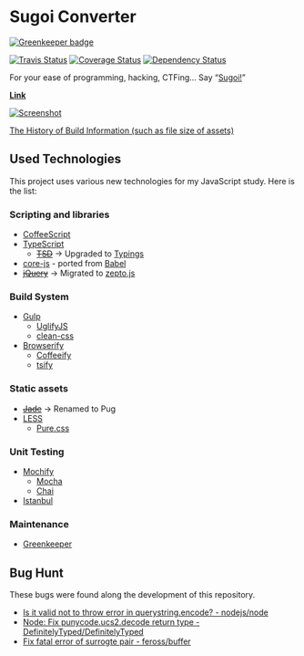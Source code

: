 # Sugoi Converter

[![Greenkeeper badge](https://badges.greenkeeper.io/hakatashi/sugoi-converter.svg)](https://greenkeeper.io/)

[travis-image]: https://travis-ci.org/hakatashi/sugoi-converter.svg?branch=master
[travis-url]: https://travis-ci.org/hakatashi/sugoi-converter
[coveralls-image]: https://coveralls.io/repos/hakatashi/sugoi-converter/badge.svg?branch=master&service=github
[coveralls-url]: https://coveralls.io/github/hakatashi/sugoi-converter?branch=master
[gemnasium-image]: https://gemnasium.com/badges/github.com/hakatashi/sugoi-converter.svg
[gemnasium-url]: https://gemnasium.com/github.com/hakatashi/sugoi-converter

[![Travis Status][travis-image]][travis-url]
[![Coverage Status][coveralls-image]][coveralls-url]
[![Dependency Status][gemnasium-image]][gemnasium-url]

[link]: https://hakatashi.github.io/sugoi-converter/
[build-history]: https://docs.google.com/spreadsheets/d/1pqdn8BEOKRdc3cx6eYxOdZr5LNwGGINAVg0anHLUBZQ/edit?usp=sharing

For your ease of programming, hacking, CTFing... Say “[Sugoi!](https://en.wiktionary.org/wiki/%E3%81%99%E3%81%94%E3%81%84)”

**[Link][link]**

[![Screenshot](assets/screenshot.png)][link]

[The History of Build Information (such as file size of assets)][build-history]

## Used Technologies

This project uses various new technologies for my JavaScript study. Here is the list:

### Scripting and libraries

* [CoffeeScript](http://coffeescript.org/)
* [TypeScript](http://www.typescriptlang.org/)
    - ~~[TSD](http://definitelytyped.org/tsd/)~~ → Upgraded to [Typings](https://github.com/typings/typings)
* [core-js](https://github.com/zloirock/core-js) - ported from [Babel](https://babeljs.io/)
* ~~[jQuery](https://jquery.com/)~~ → Migrated to [zepto.js](http://zeptojs.com/)

### Build System

* [Gulp](http://gulpjs.com/)
    - [UglifyJS](http://lisperator.net/uglifyjs/)
    - [clean-css](https://github.com/jakubpawlowicz/clean-css)
* [Browserify](http://browserify.org/)
    - [Coffeeify](https://github.com/jnordberg/coffeeify)
	- [tsify](https://www.npmjs.com/package/tsify)

### Static assets

* ~~[Jade](http://jade-lang.com/)~~ → Renamed to Pug
* [LESS](http://less-ja.studiomohawk.com/)
    - [Pure.css](http://purecss.io/)

### Unit Testing

* [Mochify](https://www.npmjs.com/package/mochify)
    - [Mocha](http://mochajs.org/)
    - [Chai](http://chaijs.com/)
* [Istanbul](https://github.com/gotwarlost/istanbul)

### Maintenance

* [Greenkeeper](https://greenkeeper.io/)

## Bug Hunt

These bugs were found along the development of this repository.

* [Is it valid not to throw error in querystring.encode? - nodejs/node](https://github.com/nodejs/node/issues/3702)
* [Node: Fix punycode.ucs2.decode return type - DefinitelyTyped/DefinitelyTyped](https://github.com/DefinitelyTyped/DefinitelyTyped/pull/6587)
* [Fix fatal error of surrogte pair - feross/buffer](https://github.com/feross/buffer/pull/82)
